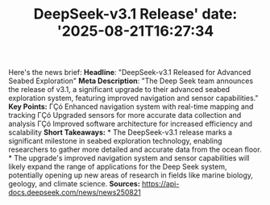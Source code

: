 ﻿---
title: "DeepSeek-v3.1 Release'
date: '2025-08-21T16:27:34"
category: "Markets"
summary: ""
slug: "deepseekv31 release"
source_urls:
  - "https://api-docs.deepseek.com/news/news250821"
seo:
  title: "DeepSeek-v3.1 Release | Hash n Hedge'
  description: '"
  keywords: ["news", "markets", "brief"]
---
Here's the news brief:  **Headline**: "DeepSeek-v3.1 Released for Advanced Seabed Exploration"  **Meta Description**: "The Deep Seek team announces the release of v3.1, a significant upgrade to their advanced seabed exploration system, featuring improved navigation and sensor capabilities."  **Key Points:**  ΓÇó Enhanced navigation system with real-time mapping and tracking ΓÇó Upgraded sensors for more accurate data collection and analysis ΓÇó Improved software architecture for increased efficiency and scalability  **Short Takeaways:**  * The DeepSeek-v3.1 release marks a significant milestone in seabed exploration technology, enabling researchers to gather more detailed and accurate data from the ocean floor. * The upgrade's improved navigation system and sensor capabilities will likely expand the range of applications for the Deep Seek system, potentially opening up new areas of research in fields like marine biology, geology, and climate science.  **Sources:** https://api-docs.deepseek.com/news/news250821 
